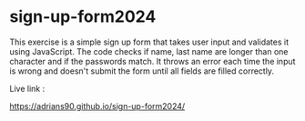 # sign-up-form2024

This exercise is a simple sign up form that takes user input and validates it using JavaScript.
The code checks if name, last name are longer than one character and if the passwords match. It throws an error each time the input is wrong and doesn't submit the form until all fields are filled correctly.

Live link :

https://adrians90.github.io/sign-up-form2024/
